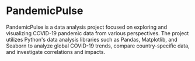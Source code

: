 # PandemicPulse
PandemicPulse is a data analysis project focused on exploring and visualizing COVID-19 pandemic data from various perspectives. The project utilizes Python's data analysis libraries such as Pandas, Matplotlib, and Seaborn to analyze global COVID-19 trends, compare country-specific data, and investigate correlations and impacts.
